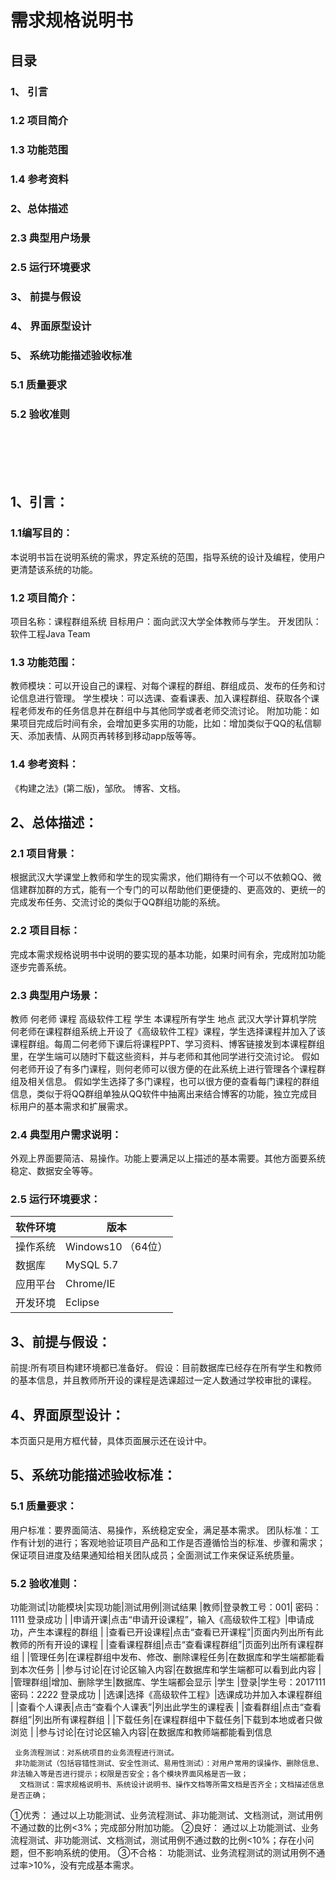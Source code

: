 # 需求规格说明书


## 目录
###  1、 引言
###  1.2 项目简介
###  1.3 功能范围
###  1.4 参考资料
### 2、总体描述
###  2.3 典型用户场景	
###  2.5 运行环境要求	
### 3、 前提与假设	
### 4、 界面原型设计	
### 5、 系统功能描述验收标准	
### 5.1 质量要求
### 5.2 验收准则
<br><br><br><br>
## 1、引言：
### 1.1编写目的：
   本说明书旨在说明系统的需求，界定系统的范围，指导系统的设计及编程，使用户更清楚该系统的功能。
### 1.2 项目简介：
   项目名称：课程群组系统
   目标用户：面向武汉大学全体教师与学生。
   开发团队：软件工程Java Team
### 1.3 功能范围：
  教师模块：可以开设自己的课程、对每个课程的群组、群组成员、发布的任务和讨论信息进行管理。
  学生模块：可以选课、查看课表、加入课程群组、获取各个课程老师发布的任务信息并在群组中与其他同学或者老师交流讨论。
  附加功能：如果项目完成后时间有余，会增加更多实用的功能，比如：增加类似于QQ的私信聊天、添加表情、从网页再转移到移动app版等等。
### 1.4 参考资料：
  《构建之法》(第二版)，邹欣。
  博客、文档。
## 2、总体描述：
### 2.1 项目背景：
  根据武汉大学课堂上教师和学生的现实需求，他们期待有一个可以不依赖QQ、微信建群加群的方式，能有一个专门的可以帮助他们更便捷的、更高效的、更统一的完成发布任务、交流讨论的类似于QQ群组功能的系统。
### 2.2 项目目标：
  完成本需求规格说明书中说明的要实现的基本功能，如果时间有余，完成附加功能逐步完善系统。
### 2.3 典型用户场景：
教师	何老师
课程	高级软件工程
学生	本课程所有学生
地点	武汉大学计算机学院
何老师在课程群组系统上开设了《高级软件工程》课程，学生选择课程并加入了该课程群组。每周二何老师下课后将课程PPT、学习资料、博客链接发到本课程群组里，在学生端可以随时下载这些资料，并与老师和其他同学进行交流讨论。
假如何老师开设了有多门课程，则何老师可以很方便的在此系统上进行管理各个课程群组及相关信息。
假如学生选择了多门课程，也可以很方便的查看每门课程的群组信息，类似于将QQ群组单独从QQ软件中抽离出来结合博客的功能，独立完成目标用户的基本需求和扩展需求。
### 2.4 典型用户需求说明：
   外观上界面要简洁、易操作。功能上要满足以上描述的基本需要。其他方面要系统稳定、数据安全等等。
### 2.5 运行环境要求：
                 
软件环境|版本
---------------|--------------
操作系统|Windows10 （64位）
数据库|MySQL 5.7
应用平台|Chrome/IE
开发环境|Eclipse

## 3、前提与假设：
前提:所有项目构建环境都已准备好。
    假设：目前数据库已经存在所有学生和教师的基本信息，并且教师所开设的课程是选课超过一定人数通过学校审批的课程。
## 4、界面原型设计：
  本页面只是用方框代替，具体页面展示还在设计中。


## 5、系统功能描述验收标准：
### 5.1 质量要求：
用户标准：要界面简洁、易操作，系统稳定安全，满足基本需求。
团队标准：工作有计划的进行；客观地验证项目产品和工作是否遵循恰当的标准、步骤和需求；保证项目进度及结果通知给相关团队成员；全面测试工作来保证系统质量。
### 5.2 验收准则：

功能测试|功能模块|实现功能|测试用例|测试结果
	|教师|登录教工号：001|
密码：1111	登录成功
	|	|申请开课|点击“申请开设课程”，输入《高级软件工程》|申请成功，产生本课程的群组
	|	|查看已开设课程|点击“查看已开课程”|页面内列出所有此教师的所有开设的课程
	|	|查看课程群组|点击“查看课程群组”|页面列出所有课程群组
	|	|管理任务|在课程群组中发布、修改、删除课程任务|在数据库和学生端都能看到本次任务
	|	|参与讨论|在讨论区输入内容|在数据库和学生端都可以看到此内容
	|	|管理群组|增加、删除学生|数据库、学生端都会显示
	|学生	|登录|学生号：2017111
密码：2222	登录成功
	|	|选课|选择《高级软件工程》|选课成功并加入本课程群组
	|	|查看个人课表|点击“查看个人课表”|列出此学生的课程表
	|	|查看群组|点击“查看群组”|列出所有课程群组
	|	|下载任务|在课程群组中下载任务|下载到本地或者只做浏览
	|	|参与讨论|在讨论区输入内容|在数据库和教师端都能看到信息

     业务流程测试：对系统项目的业务流程进行测试。
     非功能测试（包括容错性测试、安全性测试、易用性测试）：对用户常用的误操作、删除信息、非法输入等是否进行提示；权限是否安全；各个模块界面风格是否一致；
      文档测试：需求规格说明书、系统设计说明书、操作文档等所需文档是否齐全；文档描述信息是否正确；
①优秀：
   通过以上功能测试、业务流程测试、非功能测试、文档测试，测试用例不通过数的比例<3%；完成部分附加功能。
②良好：
    通过以上功能测试、业务流程测试、非功能测试、文档测试，测试用例不通过数的比例<10%；存在小问题，但不影响系统的使用。
③不合格：
   功能测试、业务流程测试的测试用例不通过率>10%，没有完成基本需求。
      
